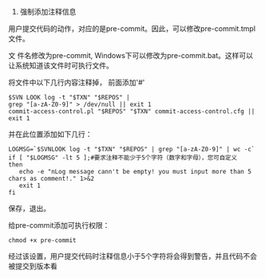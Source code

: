 1. 强制添加注释信息
 
用户提交代码的动作，对应的是pre-commit。因此，可以修改pre-commit.tmpl文件。

文 件名修改为pre-commit, Windows下可以修改为pre-commit.bat。这样可以让系统知道该文件时可执行文件。

将文件中以下几行内容注释掉， 前面添加'#'

```
$SVN LOOK log -t "$TXN" "$REPOS" | 
grep "[a-zA-Z0-9]" > /dev/null || exit 1 
commit-access-control.pl "$REPOS" "$TXN" commit-access-control.cfg || exit 1 
```

并在此位置添加如下几行： 

```
LOGMSG=`$SVNLOOK log -t "$TXN" "$REPOS" | grep "[a-zA-Z0-9]" | wc -c` 
if [ "$LOGMSG" -lt 5 ];#要求注释不能少于5个字符（数字和字母），您可自定义 
then 
   echo -e "nLog message cann't be empty! you must input more than 5 chars as comment!." 1>&2 
   exit 1 
fi
```

保存，退出。 

给pre-commit添加可执行权限：

``` 
chmod +x pre-commit 
```

经过该设置，用户提交代码时注释信息小于5个字符将会得到警告，并且代码不会被提交到版本看
